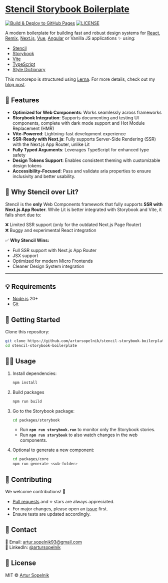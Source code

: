 # [Stencil Storybook Boilerplate](https://artursopelnik.github.io/stencil-storybook-boilerplate/)

[![Build & Deploy to GitHub Pages](https://github.com/artursopelnik/stencil-storybook-boilerplate/actions/workflows/workflow.yml/badge.svg)](https://github.com/artursopelnik/stencil-storybook-boilerplate/actions/workflows/workflow.yml)
[![LICENSE](https://img.shields.io/badge/license-MIT-lightgrey.svg)](https://github.com/artursopelnik/stencil-storybook-boilerplate/blob/main/LICENSE.txt)

A modern boilerplate for building fast and robust design systems for [React](https://reactjs.org/), [Remix](https://remix.run/), [Next.js](https://nextjs.org/), [Vue](https://vuejs.org/), [Angular](https://angular.io/) or Vanilla JS applications ✨ using:

- [Stencil](https://github.com/ionic-team/stencil)
- [Storybook](https://github.com/storybookjs/storybook)
- [Vite](https://github.com/vitejs/vite)
- [TypeScript](https://github.com/microsoft/TypeScript)
- [Style Dictionary](https://github.com/amzn/style-dictionary)

This monorepo is structured using [Lerna](https://lerna.js.org/). For more details, check out my [blog post](https://www.designsystemscollective.com/how-to-use-storybook-with-stencil-in-2025-and-why-lit-isnt-the-best-choice-81fb5c2d521e).

## 📖 Features

- **Optimized for Web Components**: Works seamlessly across frameworks
- **Storybook Integration**: Supports documenting and testing UI components, complete with dark mode support and Hot Module Replacement (HMR)
- **Vite-Powered**: Lightning-fast development experience
- **SSR-Ready with Next.js**: Fully supports Server-Side Rendering (SSR) with the Next.js App Router, unlike Lit
- **Fully Typed Arguments**: Leverages TypeScript for enhanced type safety
- **Design Tokens Support**: Enables consistent theming with customizable design tokens
- **Accessibility-Focused**: Pass and validate aria properties to ensure inclusivity and better usability.

## 🤔 Why Stencil over Lit?

Stencil is the **only** Web Components framework that fully supports **SSR with Next.js App Router**. While Lit is better integrated with Storybook and Vite, it falls short due to:

❌ Limited SSR support (only for the outdated Next.js Page Router)  
❌ Buggy and experimental React integration

✅ **Why Stencil Wins:**

- Full SSR support with Next.js App Router
- JSX support
- Optimized for modern Micro Frontends
- Cleaner Design System integration

---

## 💡 Requirements

- [Node.js](https://nodejs.org/) 20+
- [Git](https://git-scm.com/)

## 🚀 Getting Started

Clone this repository:

```bash
git clone https://github.com/artursopelnik/stencil-storybook-boilerplate.git
cd stencil-storybook-boilerplate
```

## 👩‍💻 Usage

1. Install dependencies:
   ```bash
   npm install
   ```
2. Build packages
   ```bash
   npm run build
   ```
3. Go to the Storybook package:

   ```bash
   cd packages/storybook
   ```

   - Run **`npm run storybook.run`** to monitor only the Storybook stories.
   - Run **`npm run storybook`** to also watch changes in the web components.

4. Optional to generate a new component:
   ```bash
   cd packages/core
   npm run generate <sub-folder>
   ```

## 🙌 Contributing

We welcome contributions! 🚀

- [Pull requests](https://github.com/artursopelnik/stencil-storybook-boilerplate/pulls) and ⭐ stars are always appreciated.
- For major changes, please open an [issue](https://github.com/artursopelnik/stencil-storybook-boilerplate/issues) first.
- Ensure tests are updated accordingly.

## 📩 Contact

📧 Email: [artur.sopelnik93@gmail.com](mailto:artur.sopelnik93@gmail.com)  
💼 LinkedIn: [@artursopelnik](https://www.linkedin.com/in/artur-sopelnik-b93656110/)

## 📜 License

MIT &copy; [Artur Sopelnik](https://github.com/artursopelnik/)
